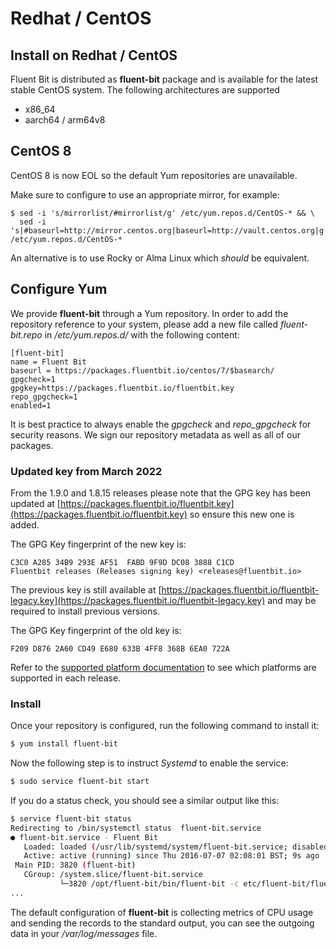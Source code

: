# Redhat / CentOS

## Install on Redhat / CentOS

Fluent Bit is distributed as **fluent-bit** package and is available for the latest stable CentOS system. The following architectures are supported

* x86\_64
* aarch64 / arm64v8

## CentOS 8
CentOS 8 is now EOL so the default Yum repositories are unavailable.

Make sure to configure to use an appropriate mirror, for example:
```
$ sed -i 's/mirrorlist/#mirrorlist/g' /etc/yum.repos.d/CentOS-* && \
  sed -i 's|#baseurl=http://mirror.centos.org|baseurl=http://vault.centos.org|g' /etc/yum.repos.d/CentOS-*
```

An alternative is to use Rocky or Alma Linux which *should* be equivalent.

## Configure Yum

We provide **fluent-bit** through a Yum repository. In order to add the repository reference to your system, please add a new file called _fluent-bit.repo_ in _/etc/yum.repos.d/_ with the following content:

```text
[fluent-bit]
name = Fluent Bit
baseurl = https://packages.fluentbit.io/centos/7/$basearch/
gpgcheck=1
gpgkey=https://packages.fluentbit.io/fluentbit.key
repo_gpgcheck=1
enabled=1
```

It is best practice to always enable the _gpgcheck_ and _repo_gpgcheck_ for security reasons.
We sign our repository metadata as well as all of our packages.

### Updated key from March 2022

From the 1.9.0 and 1.8.15 releases please note that the GPG key has been updated at [https://packages.fluentbit.io/fluentbit.key](https://packages.fluentbit.io/fluentbit.key) so ensure this new one is added.

The GPG Key fingerprint of the new key is:
```
C3C0 A285 34B9 293E AF51  FABD 9F9D DC08 3888 C1CD
Fluentbit releases (Releases signing key) <releases@fluentbit.io>
```

The previous key is still available at [https://packages.fluentbit.io/fluentbit-legacy.key](https://packages.fluentbit.io/fluentbit-legacy.key) and may be required to install previous versions.

The GPG Key fingerprint of the old key is:
```
F209 D876 2A60 CD49 E680 633B 4FF8 368B 6EA0 722A
```
Refer to the [supported platform documentation](./../supported-platforms.md) to see which platforms are supported in each release.
### Install

Once your repository is configured, run the following command to install it:

```bash
$ yum install fluent-bit
```

Now the following step is to instruct _Systemd_ to enable the service:

```bash
$ sudo service fluent-bit start
```

If you do a status check, you should see a similar output like this:

```bash
$ service fluent-bit status
Redirecting to /bin/systemctl status  fluent-bit.service
● fluent-bit.service - Fluent Bit
   Loaded: loaded (/usr/lib/systemd/system/fluent-bit.service; disabled; vendor preset: disabled)
   Active: active (running) since Thu 2016-07-07 02:08:01 BST; 9s ago
 Main PID: 3820 (fluent-bit)
   CGroup: /system.slice/fluent-bit.service
           └─3820 /opt/fluent-bit/bin/fluent-bit -c etc/fluent-bit/fluent-bit.conf
...
```

The default configuration of **fluent-bit** is collecting metrics of CPU usage and sending the records to the standard output, you can see the outgoing data in your _/var/log/messages_ file.

